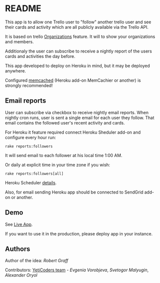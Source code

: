 # README

This app is to allow one Trello user to "follow" another trello user and see their cards and activity which are all publicly available via the Trello API.

It is based on trello [Organizations](http://help.trello.com/customer/portal/topics/403651-trello-organizations/articles) feature. It will to show your organizations and members.

Additionaly the user can subscribe to receive a nightly report of the users cards and activities the day before.

This app developed to deploy on Heroku in mind, but it may be deployed anywhere.

Configured [memcached](http://memcached.org/) (Heroku add-on MemCachier or another) is strongly recommended!

## Email reports

User can subscribe via checkbox to receive nightly email reports. When nightly cron runs, user is sent a single email for each user they follow. That email contains the followed user's recent activity and cards.

For Heroku it feature required connect Heroku Sheduler add-on and configure every hour run:

`rake reports:followers`

It will send email to each follower at his local time 1:00 AM.

Or daily at explicit time in your time zone if you wish:

`rake reports:followers[all]`

Heroku Scheduler [details](https://devcenter.heroku.com/articles/scheduler).

Also, for email sending Heroku app should be connected to SendGrid add-on or another.

## Demo

See [Live App](http://trello-track.herokuapp.com).

If you want to use it in the production, please deploy app in your instance.

## Authors

Author of the idea: *Robert Graff*

Contributors: [YetiCoders team](http://yeticoders.com) - *Evgenia Vorobjeva*, *Svetogor Malyugin*, *Alexander Oryol*
